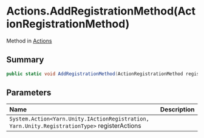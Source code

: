# Actions.AddRegistrationMethod(ActionRegistrationMethod)

Method in [Actions](/api/csharp/yarn.unity.actions.md)

## Summary



```csharp
public static void AddRegistrationMethod(ActionRegistrationMethod registerActions)
```

## Parameters

|Name|Description|
|:---|:---|
|`System.Action<Yarn.Unity.IActionRegistration, Yarn.Unity.RegistrationType>` registerActions||

